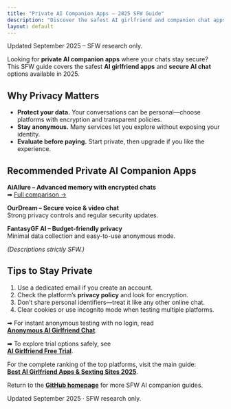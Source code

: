 ```yaml
---
title: "Private AI Companion Apps – 2025 SFW Guide"
description: "Discover the safest AI girlfriend and companion chat apps of 2025—how to stay private and anonymous while you chat."
layout: default
---
```



Updated September 2025 – SFW research only.

Looking for **private AI companion apps** where your chats stay secure?  
This SFW guide covers the safest **AI girlfriend apps** and **secure AI chat** options available in 2025.

## Why Privacy Matters
* **Protect your data.** Your conversations can be personal—choose platforms with encryption and transparent policies.  
* **Stay anonymous.** Many services let you explore without exposing your identity.  
* **Evaluate before paying.** Start private, then upgrade if you like the experience.

## Recommended Private AI Companion Apps
**AiAllure – Advanced memory with encrypted chats**  
➡ [Full comparison →](https://www.aisextinghub.com/blog/best-ai-girlfriend-apps-2025)

**OurDream – Secure voice & video chat**  
Strong privacy controls and regular security updates.

**FantasyGF AI – Budget-friendly privacy**  
Minimal data collection and easy-to-use anonymous mode.

*(Descriptions strictly SFW.)*

## Tips to Stay Private
1. Use a dedicated email if you create an account.  
2. Check the platform’s **privacy policy** and look for encryption.  
3. Don’t share personal identifiers—treat it like any other online chat.  
4. Clear cookies or use incognito mode when testing multiple platforms.

➡ For instant anonymous testing with no login, read  
**[Anonymous AI Girlfriend Chat](https://ai-companion-guides.github.io/anonymous-ai-girlfriend-chat/)**.

➡ To explore trial options safely, see  
**[AI Girlfriend Free Trial](https://ai-companion-guides.github.io/ai-girlfriend-free-trial/)**.

For the complete ranking of the top platforms, visit the main guide:  
**[Best AI Girlfriend Apps & Sexting Sites 2025](https://www.aisextinghub.com/blog/best-ai-girlfriend-apps-2025)**.

Return to the **[GitHub homepage](https://ai-companion-guides.github.io/)** for more SFW AI companion guides.

Updated September 2025 · SFW research only.
